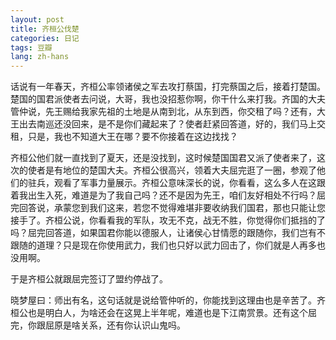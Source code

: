 ```yaml
---
layout: post
title: 齐桓公伐楚
categories: 日记
tags: 豆瓣
lang: zh-hans
---
```

话说有一年春天，齐桓公率领诸侯之军去攻打蔡国，打完蔡国之后，接着打楚国。楚国的国君派使者去问说，大哥，我也没招惹你啊，你干什么来打我。齐国的大夫管仲说，先王赐给我家先祖的土地是从南到北，从东到西，你交租了吗？还有，大王出去南巡还没回来，是不是你们藏起来了？使者赶紧回答道，好的，我们马上交租，只是，我也不知道大王在哪？要不你接着在这边找找？

齐桓公他们就一直找到了夏天，还是没找到，这时候楚国国君又派了使者来了，这次的使者是有地位的楚国大夫。齐桓公很高兴，领着大夫屈完逛了一圈，参观了他们的驻兵，观看了军事力量展示。齐桓公意味深长的说，你看看，这么多人在这跟着我出生入死，难道是为了我自己吗？还不是因为先王，咱们友好相处不行吗？屈完回答说，承蒙您到我们这来，若您不觉得难堪非要收纳我们国君，那也只能让您接手了。齐桓公说，你看看我的军队，攻无不克，战无不胜，你觉得你们抵挡的了吗？屈完回答道，如果国君你能以德服人，让诸侯心甘情愿的跟随你，我们岂有不跟随的道理？只是现在你使用武力，我们也只好以武力回击了，你们就是人再多也没用啊。

于是齐桓公就跟屈完签订了盟约停战了。

晓梦屋曰：师出有名，这句话就是说给管仲听的，你能找到这理由也是辛苦了。齐桓公也是明白人，为啥还会在这晃上半年呢，难道也是下江南赏景。还有这个屈完，你跟屈原是啥关系，还有你认识山鬼吗。

